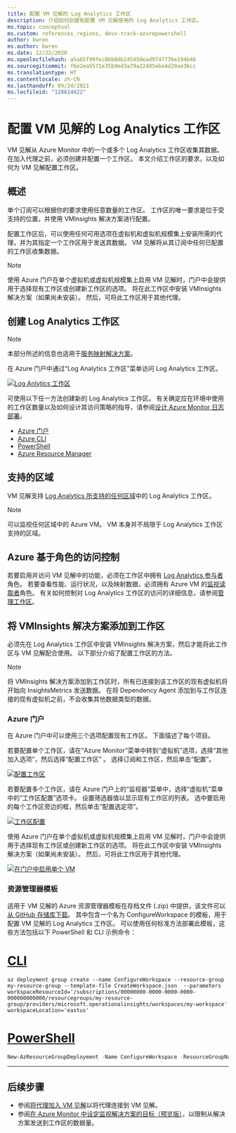 ```yaml
---
title: 配置 VM 见解的 Log Analytics 工作区
description: 介绍如何创建和配置 VM 见解使用的 Log Analytics 工作区。
ms.topic: conceptual
ms.custom: references_regions, devx-track-azurepowershell
author: bwren
ms.author: bwren
ms.date: 12/22/2020
ms.openlocfilehash: a5a65f99fec0bb0db245450ead9747776e194b46
ms.sourcegitcommit: f6e2ea5571e35b9ed3a79a22485eba4d20ae36cc
ms.translationtype: HT
ms.contentlocale: zh-CN
ms.lasthandoff: 09/24/2021
ms.locfileid: "128614422"
---
```

# <a name="configure-log-analytics-workspace-for-vm-insights"></a>配置 VM 见解的 Log Analytics 工作区
VM 见解从 Azure Monitor 中的一个或多个 Log Analytics 工作区收集其数据。 在加入代理之前，必须创建并配置一个工作区。 本文介绍工作区的要求，以及如何为 VM 见解配置工作区。

## <a name="overview"></a>概述
单个订阅可以根据你的要求使用任意数量的工作区。 工作区的唯一要求是位于受支持的位置，并使用 VMInsights 解决方案进行配置。

配置工作区后，可以使用任何可用选项在虚拟机和虚拟机规模集上安装所需的代理，并为其指定一个工作区用于发送其数据。 VM 见解将从其订阅中任何已配置的工作区收集数据。

> [!NOTE]
> 使用 Azure 门户在单个虚拟机或虚拟机规模集上启用 VM 见解时，门户中会提供用于选择现有工作区或创建新工作区的选项。 将在此工作区中安装 VMInsights 解决方案（如果尚未安装）。 然后，可将此工作区用于其他代理。


## <a name="create-log-analytics-workspace"></a>创建 Log Analytics 工作区

>[!NOTE]
>本部分所述的信息也适用于[服务映射解决方案](service-map.md)。 

在 Azure 门户中通过“Log Analytics 工作区”菜单访问 Log Analytics 工作区。

[![Log Anlytics 工作区](media/vminsights-configure-workspace/log-analytics-workspaces.png)](media/vminsights-configure-workspace/log-analytics-workspaces.png#lightbox)

可使用以下任一方法创建新的 Log Analytics 工作区。 有关确定应在环境中使用的工作区数量以及如何设计其访问策略的指导，请参阅[设计 Azure Monitor 日志部署](../logs/design-logs-deployment.md)。


* [Azure 门户](../logs/quick-create-workspace.md)
* [Azure CLI](../logs/resource-manager-workspace.md)
* [PowerShell](../logs/powershell-workspace-configuration.md)
* [Azure Resource Manager](../logs/resource-manager-workspace.md)

## <a name="supported-regions"></a>支持的区域
VM 见解支持 [Log Analytics 所支持的任何区域](https://azure.microsoft.com/global-infrastructure/services/?products=monitor&regions=all)中的 Log Analytics 工作区。


>[!NOTE]
>可以监视任何区域中的 Azure VM。 VM 本身并不局限于 Log Analytics 工作区支持的区域。

## <a name="azure-role-based-access-control"></a>Azure 基于角色的访问控制
若要启用并访问 VM 见解中的功能，必须在工作区中拥有 [Log Analytics 参与者](../logs/manage-access.md#manage-access-using-azure-permissions)角色。 若要查看性能、运行状况，以及映射数据，必须拥有 Azure VM 的[监视读取者](../roles-permissions-security.md#built-in-monitoring-roles)角色。 有关如何控制对 Log Analytics 工作区的访问的详细信息，请参阅[管理工作区](../logs/manage-access.md)。

## <a name="add-vminsights-solution-to-workspace"></a>将 VMInsights 解决方案添加到工作区
必须先在 Log Analytics 工作区中安装 VMInsights 解决方案，然后才能将此工作区与 VM 见解配合使用。 以下部分介绍了配置工作区的方法。

> [!NOTE]
> 将 VMInsights 解决方案添加到工作区时，所有已连接到该工作区的现有虚拟机将开始向 InsightsMetrics 发送数据。 在将 Dependency Agent 添加到与工作区连接的现有虚拟机之前，不会收集其他数据类型的数据。

### <a name="azure-portal"></a>Azure 门户
在 Azure 门户中可以使用三个选项配置现有工作区。 下面描述了每个项目。

若要配置单个工作区，请在“Azure Monitor”菜单中转到“虚拟机”选项，选择“其他加入选项”，然后选择“配置工作区”   。 选择订阅和工作区，然后单击“配置”。

[![配置工作区](../vm/media/vminsights-enable-policy/configure-workspace.png)](../vm/media/vminsights-enable-policy/configure-workspace.png#lightbox)

若要配置多个工作区，请在 Azure 门户上的“监视器”菜单中，选择“虚拟机”菜单中的“工作区配置”选项卡。 设置筛选器值以显示现有工作区的列表。 选中要启用的每个工作区旁边的框，然后单击“配置选定项”。

[![工作区配置](../vm/media/vminsights-enable-policy/workspace-configuration.png)](../vm/media/vminsights-enable-policy/workspace-configuration.png#lightbox)


使用 Azure 门户在单个虚拟机或虚拟机规模集上启用 VM 见解时，门户中会提供用于选择现有工作区或创建新工作区的选项。 将在此工作区中安装 VMInsights 解决方案（如果尚未安装）。 然后，可将此工作区用于其他代理。

[![在门户中启用单个 VM](../vm/media/vminsights-enable-portal/enable-vminsights-vm-portal.png)](../vm/media/vminsights-enable-portal/enable-vminsights-vm-portal.png#lightbox)


### <a name="resource-manager-template"></a>资源管理器模板
适用于 VM 见解的 Azure 资源管理器模板在存档文件 (.zip) 中提供，该文件可以[从 GitHub 存储库下载](https://aka.ms/VmInsightsARMTemplates)。 其中包含一个名为 ConfigureWorkspace 的模板，用于配置 VM 见解的 Log Analytics 工作区。 可以使用任何标准方法部署此模板，这些方法包括以下 PowerShell 和 CLI 示例命令： 

# <a name="cli"></a>[CLI](#tab/CLI)

```azurecli
az deployment group create --name ConfigureWorkspace --resource-group my-resource-group --template-file CreateWorkspace.json  --parameters workspaceResourceId='/subscriptions/00000000-0000-0000-0000-000000000000/resourcegroups/my-resource-group/providers/microsoft.operationalinsights/workspaces/my-workspace' workspaceLocation='eastus'

```

# <a name="powershell"></a>[PowerShell](#tab/PowerShell)

```powershell
New-AzResourceGroupDeployment -Name ConfigureWorkspace -ResourceGroupName my-resource-group -TemplateFile ConfigureWorkspace.json -workspaceResourceId /subscriptions/00000000-0000-0000-0000-000000000000/resourcegroups/my-resource-group/providers/microsoft.operationalinsights/workspaces/my-workspace -location eastus
```

---



## <a name="next-steps"></a>后续步骤
- 参阅[将代理加入 VM 见解](vminsights-enable-overview.md)以将代理连接到 VM 见解。
- 参阅[在 Azure Monitor 中设定监视解决方案的目标（预览版）](../insights/solution-targeting.md)，以限制从解决方案发送到工作区的数据量。